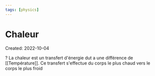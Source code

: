 ```yaml
---
tags: [physics] 
---
```

# Chaleur
Created: 2022-10-04

?
La chaleur est un transfert d'énergie dut a une différence de [[Température]]. Ce transfert s'effectue du corps le plus chaud vers le corps le plus froid
<!--SR:!2022-10-18,5,190-->

